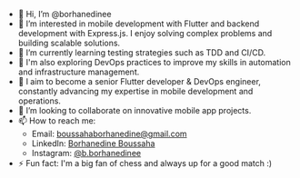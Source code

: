 - 👋 Hi, I’m @borhanedinee
- 👀 I’m interested in mobile development with Flutter and backend development with Express.js. I enjoy solving complex problems and building scalable solutions.
- 🌱 I’m currently learning testing strategies such as TDD and CI/CD.
- 🚀 I'm also exploring DevOps practices to improve my skills in automation and infrastructure management.
- 🎯 I aim to become a senior Flutter developer & DevOps engineer, constantly advancing my expertise in mobile development and operations.
- 💞️ I’m looking to collaborate on innovative mobile app projects.
- 📫 How to reach me:
  - Email: boussahaborhanedine@gmail.com
  - LinkedIn: [Borhanedine Boussaha](https://www.linkedin.com/in/borhanedine-boussaha-a02045251?utm_source=share&utm_campaign=share_via&utm_content=profile&utm_medium=android_app)
  - Instagram: [@b.borhanedinee](https://www.instagram.com/b.borhanedinee)
- ⚡ Fun fact: I'm a big fan of chess and always up for a good match :)
